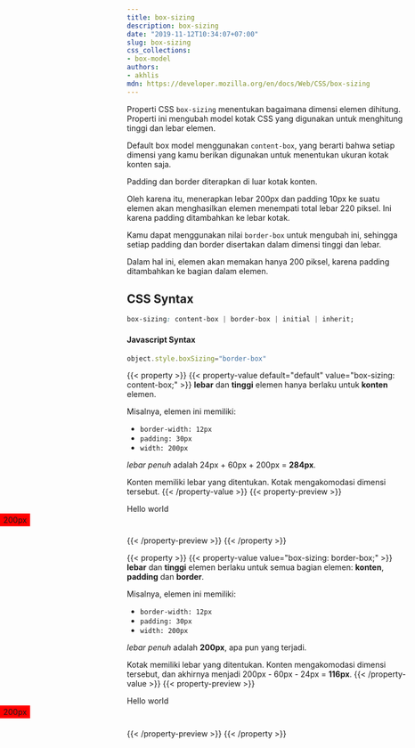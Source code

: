 ```yaml
---
title: box-sizing
description: box-sizing
date: "2019-11-12T10:34:07+07:00"
slug: box-sizing
css_collections:
- box-model
authors:
- akhlis
mdn: https://developer.mozilla.org/en/docs/Web/CSS/box-sizing
---
```


Properti CSS `box-sizing` menentukan bagaimana dimensi elemen dihitung. Properti ini mengubah model kotak CSS yang
digunakan untuk menghitung tinggi dan lebar elemen.

Default box model menggunakan `content-box`, yang berarti bahwa setiap dimensi yang kamu berikan digunakan untuk
menentukan ukuran kotak konten saja.

Padding dan border diterapkan di luar kotak konten.

Oleh karena itu, menerapkan lebar 200px dan padding 10px ke suatu elemen akan menghasilkan elemen menempati total lebar
220 piksel. Ini karena padding ditambahkan ke lebar kotak.

Kamu dapat menggunakan nilai `border-box` untuk mengubah ini, sehingga setiap padding dan border disertakan dalam
dimensi tinggi dan lebar.

Dalam hal ini, elemen akan memakan hanya 200 piksel, karena padding ditambahkan ke bagian dalam elemen.

## CSS Syntax
```css
box-sizing: content-box | border-box | initial | inherit;
```

#### Javascript Syntax
```js
object.style.boxSizing="border-box"
```
{{< property >}}
{{< property-value default="default" value="box-sizing: content-box;" >}}
__lebar__ dan __tinggi__ elemen hanya berlaku untuk __konten__ elemen.

Misalnya, elemen ini memiliki:
- `border-width: 12px`
- `padding: 30px`
- `width: 200px`

_lebar penuh_ adalah 24px + 60px + 200px = __284px__.

Konten memiliki lebar yang ditentukan. Kotak mengakomodasi dimensi tersebut.
{{< /property-value >}}
{{< property-preview >}}
<div class="property__example box-sizing content-box py-2 px-4" id="box-sizing-content-box">
  <div class="actual relative block w-200px content-box bg-green-500 p-8 border-8 border-solid border-teal-500"><span
      class="text-center block bg-yellow-700 py-2 px-0">Hello world</span>
    <div class="box box--red absolute text-xs text-white text-center border-2 border-solid border-red-500"></div>
  </div>
</div>
{{< /property-preview >}}
{{< /property >}}

{{< property >}}
{{< property-value value="box-sizing: border-box;" >}}
__lebar__ dan __tinggi__ elemen berlaku untuk semua bagian elemen: __konten__, __padding__ dan __border__.

Misalnya, elemen ini memiliki:
- `border-width: 12px`
- `padding: 30px`
- `width: 200px`

_lebar penuh_ adalah __200px__, apa pun yang terjadi.

Kotak memiliki lebar yang ditentukan. Konten mengakomodasi dimensi tersebut, dan akhirnya menjadi 200px - 60px - 24px = __116px__.
{{< /property-value >}}
{{< property-preview >}}
<div class="property__example box-sizing border-box py-2 px-4" id="box-sizing-border-box">
  <div class="actual relative block w-200px border-box bg-green-500 p-8 border-8 border-solid border-teal-500"><span
      class="text-center block bg-yellow-700 py-2 px-0">Hello world</span>
    <div class="box box--red absolute text-xs text-white text-center border-2 border-solid border-red-500"></div>
  </div>
  {{< /property-preview >}}
  {{< /property >}}

  <style type="text/css">
    .content-box .box {
      width: 200px;
      height: 40px;
      top: 30px;
      left: 30px;
    }

    .content-box .box:before {
      content: "200px";
      background: red;
      padding: 3px 6px;
      position: absolute;
      left: 0;
    }

    .border-box .box {
      width: 200px;
      height: 42px;
      top: 30px;
      left: -8px;
    }

    .border-box .box:before {
      content: "200px";
      background: red;
      padding: 3px 6px;
      position: absolute;
      left: 0;
    }
  </style>